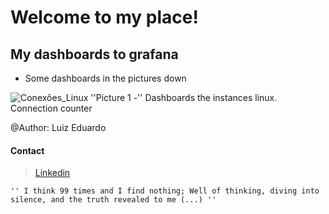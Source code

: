 # Welcome to my place!

My dashboards to grafana
-------

* Some dashboards in the pictures down

![Conexões_Linux](/pictures_grafana/conexões_linux.png)
''Picture 1 -'' Dashboards the instances linux. Connection counter


@Author: Luiz Eduardo 

#### Contact 
> [Linkedin](https://www.linkedin.com/in/isweluiz/) 

`'' I think 99 times and I find nothing; Well of thinking, diving into silence, and the truth revealed to me (...) ''`
